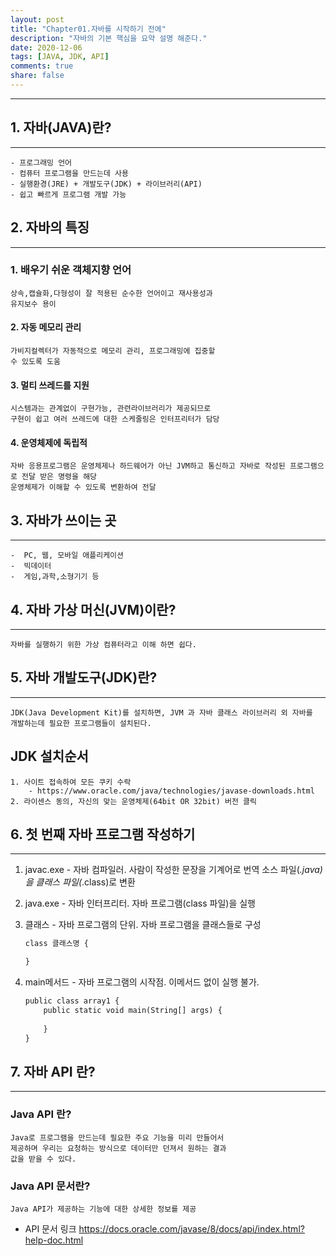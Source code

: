 ```yaml
---
layout: post
title: "Chapter01.자바를 시작하기 전에"
description: "자바의 기본 핵심을 요약 설명 해준다."
date: 2020-12-06
tags: [JAVA, JDK, API]
comments: true
share: false
---
```


---

## 1. 자바(JAVA)란?
--- 

    - 프로그래밍 언어
    - 컴퓨터 프로그램을 만드는데 사용
    - 실행환경(JRE) + 개발도구(JDK) + 라이브러리(API)
    - 쉽고 빠르게 프로그램 개발 가능


## 2. 자바의 특징
--- 

### 1. 배우기 쉬운 객체지향 언어
    상속,캡슐화,다형성이 잘 적용된 순수한 언어이고 재사용성과 
    유지보수 용이
#### 2. 자동 메모리 관리
    가비지컬렉터가 자동적으로 메모리 관리, 프로그래밍에 집중할
    수 있도록 도움 
#### 3. 멀티 쓰레드를 지원
    시스템과는 관계없이 구현가능, 관련라이브러리가 제공되므로
    구현이 쉽고 여러 쓰레드에 대한 스케줄링은 인터프리터가 담당
#### 4. 운영체제에 독립적
    자바 응용프로그램은 운영체제나 하드웨어가 아닌 JVM하고 통신하고 자바로 작성된 프로그램으로 전달 받은 명령을 해당
    운영체제가 이해할 수 있도록 변환하여 전달


## 3. 자바가 쓰이는 곳
 --- 
    -  PC, 웹, 모바일 애플리케이션
    -  빅데이터
    -  게임,과학,소형기기 등


## 4. 자바 가상 머신(JVM)이란?
--- 
    자바를 실행하기 위한 가상 컴퓨터라고 이해 하면 쉽다.


## 5. 자바 개발도구(JDK)란?
--- 
    JDK(Java Development Kit)를 설치하면, JVM 과 자바 클래스 라이브러리 외 자바를 
    개발하는데 필요한 프로그램들이 설치된다. 


## JDK 설치순서
    1. 사이트 접속하여 모든 쿠키 수락
        - https://www.oracle.com/java/technologies/javase-downloads.html
    2. 라이센스 동의, 자신의 맞는 운영체제(64bit OR 32bit) 버전 클릭




## 6. 첫 번째 자바 프로그램 작성하기
--- 
1. javac.exe - 자바 컴파일러. 사람이 작성한 문장을 기계어로 번역 소스 파일(*.java) 을 클래스 파일(*.class)로 변환
2. java.exe - 자바 인터프리터. 자바 프로그램(class 파일)을  실행
3. 클래스 - 자바 프로그램의 단위. 자바 프로그램을 클래스들로 구성
    
    ```css
    class 클래스명 {

    }
    ```
4. main메서드 - 자바 프로그램의 시작점. 이메서드 없이 실행 불가.
    ```css
    public class array1 {
        public static void main(String[] args) {
        
        }
    }
     ```



## 7. 자바 API 란?
--- 
### Java API 란?
    Java로 프로그램을 만드는데 필요한 주요 기능을 미리 만들어서 
    제공하며 우리는 요청하는 방식으로 데이터만 던져서 원하는 결과
    값을 받을 수 있다.


### Java API 문서란?  
    Java API가 제공하는 기능에 대한 상세한 정보를 제공

- API 문서 링크
   https://docs.oracle.com/javase/8/docs/api/index.html?help-doc.html
 

